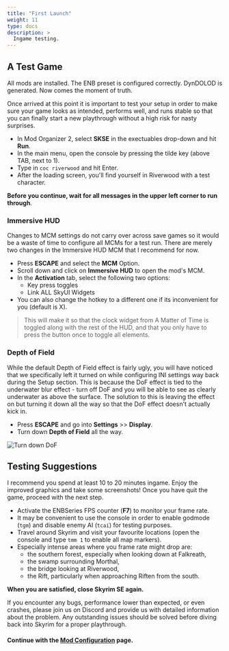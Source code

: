 ```yaml
---
title: "First Launch"
weight: 11
type: docs
description: >
  Ingame testing.
---
```


## A Test Game

All mods are installed. The ENB preset is configured correctly. DynDOLOD is generated. Now comes the moment of truth.

Once arrived at this point it is important to test your setup in order to make sure your game looks as intended, performs well, and runs stable so that you can finally start a new playthrough without a high risk for nasty surprises.

* In Mod Organizer 2, select **SKSE** in the exectuables drop-down and hit **Run**.
* In the main menu, open the console by pressing the tilde key (above TAB, next to 1).
* Type in `coc riverwood` and hit Enter.
* After the loading screen, you'll find yourself in Riverwood with a test character.

**Before you continue, wait for all messages in the upper left corner to run through**.

### Immersive HUD

Changes to MCM settings do not carry over across save games so it would be a waste of time to configure all MCMs for a test run. There are merely two changes in the Immersive HUD MCM that I recommend for now.

- Press **ESCAPE** and select the **MCM** Option.
- Scroll down and click on **Immersive HUD** to open the mod's MCM.
- In the **Activation** tab, select the following two options:
  - Key press toggles
  - Link ALL SkyUI Widgets
- You can also change the hotkey to a different one if its inconvenient for you (default is X).

> This will make it so that the clock widget from A Matter of Time is toggled along with the rest of the HUD, and that you only have to press the button once to toggle all elements.

### Depth of Field

While the default Depth of Field effect is fairly ugly, you will have noticed that we specifically left it turned on while configuring INI settings way back during the Setup section. This is because the DoF effect is tied to the underwater blur effect - turn off DoF and you will be able to see as clearly underwater as above the surface. The solution to this is leaving the effect on but turning it down all the way so that the DoF effect doesn't actually kick in.

* Press **ESCAPE** and go into **Settings** >> **Display**.
* Turn down **Depth of Field** all the way.

![Turn down DoF](/Pictures/tpf/finalisation/turn-down-dof.jpg)

## Testing Suggestions

I recommend you spend at least 10 to 20 minutes ingame. Enjoy the improved graphics and take some screenshots! Once you have quit the game, proceed with the next step.

* Activate the ENBSeries FPS counter (**F7**) to monitor your frame rate.
* It may be convenient to use the console in order to enable godmode (`tgm`) and disable enemy AI (`tcai`) for testing purposes.
* Travel around Skyrim and visit your favourite locations (open the console and type `tmm 1` to enable all map markers).
* Especially intense areas where you frame rate might drop are:
  * the southern forest, especially when looking down at Falkreath,
  * the swamp surrounding Morthal,
  * the bridge looking at Riverwood,
  * the Rift, particularly when approaching Riften from the south.

**When you are satisfied, close Skyrim SE again.**

If you encounter any bugs, performance lower than expected, or even crashes, please join us on Discord and provide us with detailed information about the problem. Any outstanding issues should be solved before diving back into Skyrim for a proper playthrough.

#### Continue with the [Mod Configuration](/tpf/mod-configuration/) page.